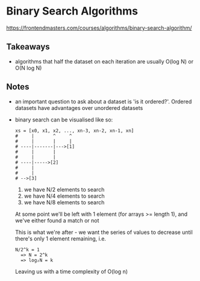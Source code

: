 # Binary Search Algorithms

https://frontendmasters.com/courses/algorithms/binary-search-algorithm/

## Takeaways

- algorithms that half the dataset on each iteration are usually O(log N) or
  O(N log N)

## Notes

- an important question to ask about a dataset is 'is it ordered?'. Ordered
    datasets have advantages over unordered datasets
- binary search can be visualised like so:

    ```
    xs = [x0, x1, x2, ..., xn-3, xn-2, xn-1, xn]
    #     |       ^     ^
    #     |       |     |
    # ----|-------|--->[1]
    #     |       |
    #     |       |
    # ----|----->[2]
    #     |
    #     |
    # -->[3]
    ```

    1. we have N/2 elements to search
    2. we have N/4 elements to search
    3. we have N/8 elements to search

    At some point we'll be left with 1 element (for arrays >= length 1), and we've
    either found a match or not

   This is what we're after - we want the series of values to decrease until
   there's only 1 element remaining, i.e.

   ```
   N/2^k = 1
     => N = 2^k
     => log₂N = k
   ```

   Leaving us with a time complexity of O(log n)
